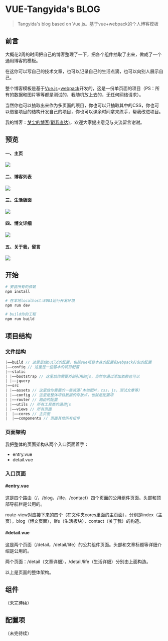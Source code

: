 # VUE-Tangyida's BLOG

> Tangyida's blog based on Vue.js。基于vue+webpack的个人博客模板

## 前言

大概花2周的时间把自己的博客整理了一下，把各个组件抽取了出来，做成了一个通用博客的模板。

在这你可以写自己的技术文章，也可以记录自己的生活点滴，也可以向别人展示自己。

整个博客模板是基于[Vue.js](https://cn.vuejs.org/)+[webpack](https://www.webpackjs.com/)开发的，这是一份单页面的项目（PS：所有的数据和图片等等都是测试的，我随机放上去的，无任何网络请求）。

当然你也可以抽取出来作为多页面的项目，你也可以只抽取其中的CSS，你也可以借鉴项目的结构开发自己的项目，你也可以课余时间拿来练手，帮我改进项目。

我的博客：[梦尘的博客(戳我直达)](http://www.tangyida.top)，欢迎大家提出意见与交流留言谢谢。

## 预览

#### 一、主页

![](https://github.com/xdnloveme/Vue-Tangyida-blog/blob/master/src/assets/image/markdown/mark2.png?raw=true)

#### 二、博客列表

![](https://raw.githubusercontent.com/xdnloveme/Vue-Tangyida-blog/master/src/assets/image/markdown/mark4.png)

#### 三、生活版面

![](https://raw.githubusercontent.com/xdnloveme/Vue-Tangyida-blog/master/src/assets/image/markdown/mark7.png)

#### 四、博文详细

![](https://raw.githubusercontent.com/xdnloveme/Vue-Tangyida-blog/master/src/assets/image/markdown/mark8.png)



#### 五、关于我，留言

![](https://raw.githubusercontent.com/xdnloveme/Vue-Tangyida-blog/master/src/assets/image/markdown/mark9.png)

## 开始

``` bash
# 安装所有的依赖
npm install

# 在本地localhost:8081运行开发环境
npm run dev

# build你的工程
npm run build
```

## 项目结构

### 文件结构

```javascript
|——build // 这里是放build的配置，包括vue项目本身的配置和webpack打包的配置
|——config // 这里是一些基本的项目配置
|——static
| |——bootstrap // 这里放你需要外部引用的js，当然你通过添加依赖也可以
| |——jquery
|——src
| |——assets // 这里放你需要的一些资源(本地图片，css，js，测试文章等)
| |——config // 这里是整体项目数据的存放点，也就是配置项
| |——router // 路由的配置
| |——utils // 所有工具类的通用js
| |——views // 所有页面
|  |——cores // 主页面
|  |——components // 页面其他所有组件
```

### 页面架构

我把整体的页面架构从两个入口页面着手：

- entry.vue
- detail.vue

### 入口页面

####  #entry.vue

这是四个路由（/，/blog，/life，/contact）四个页面的公用组件页面。头部和顶部导航栏是公用的。

route-view对应接下来的四个（在文件夹cores里面的主页面），分别是index（主页），blog（博文页面），life（生活板块），contact（关于我）的构造。

####  #detail.vue

这是两个页面（/detail，/detail/life）的公共组件页面。头部和文章标题等详细介绍是公用的。

两个页面：/detail（文章详细），/detail/life（生活详细）分别由上面构造。

以上是页面的整体架构。

## 组件

（未完待续）

## 配置项

（未完待续）

